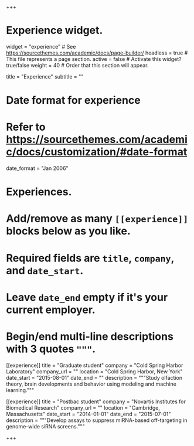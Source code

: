 +++
# Experience widget.
widget = "experience"  # See https://sourcethemes.com/academic/docs/page-builder/
headless = true  # This file represents a page section.
active = false  # Activate this widget? true/false
weight = 40  # Order that this section will appear.

title = "Experience"
subtitle = ""

# Date format for experience
#   Refer to https://sourcethemes.com/academic/docs/customization/#date-format
date_format = "Jan 2006"

# Experiences.
#   Add/remove as many `[[experience]]` blocks below as you like.
#   Required fields are `title`, `company`, and `date_start`.
#   Leave `date_end` empty if it's your current employer.
#   Begin/end multi-line descriptions with 3 quotes `"""`.

[[experience]]
  title = "Graduate student"
  company = "Cold Spring Harbor Laboratory"
  company_url = ""
  location = "Cold Spring Harbor, New York"
  date_start = "2015-08-01"
  date_end = ""
  description = """Study olfaction theory, brain developments and behavior using modeling and machine learning."""

[[experience]]
  title = "Postbac student"
  company = "Novartis Institutes for Biomedical Research"
  company_url = ""
  location = "Cambridge, Massachusetts"
  date_start = "2014-01-01"
  date_end = "2015-07-01"
  description = """Develop assays to suppress miRNA-based off-targeting in genome-wide siRNA screens."""
  
+++
